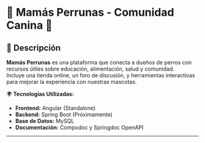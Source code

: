 # 🐶 Mamás Perrunas - Comunidad Canina 🐾



## 📖 Descripción
**Mamás Perrunas** es una plataforma que conecta a dueños de perros con recursos útiles sobre educación, alimentación, salud y comunidad.  
Incluye una tienda online, un foro de discusión, y herramientas interactivas para mejorar la experiencia con nuestras mascotas.  

🌍 **Tecnologías Utilizadas:**
- **Frontend:** Angular (Standalone)
- **Backend:** Spring Boot (Próximamente)
- **Base de Datos:** MySQL
- **Documentación:** Compodoc y Springdoc OpenAPI

---




